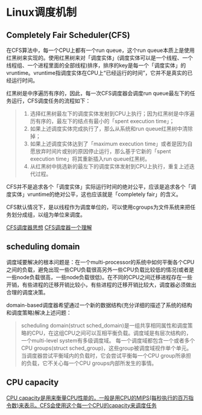 # Linux调度机制

## Completely Fair Scheduler(CFS)

在CFS算法中，每一个CPU上都有一个run queue，这个run queue本质上是使用红黑树来实现的。使用红黑树来对「调度实体」(调度实体可以是一个线程、一个线程组、一个进程里面的全部线程)排序，排序的key是每一个「调度实体」的vruntime。vruntime指调度实体在CPU上“已经运行的时间”，它并不是真实的已经运行时间。

红黑树是中序遍历有序的，因此，每一次CFS调度器会调度run queue最左下的任务运行，CFS调度任务的流程如下：
>
> 1. 选择红黑树最左下的调度实体发射到CPU上执行；因为红黑树是中序遍历有序的，最左下的结点有最小的「spent execution time」；
> 2. 如果上述调度实体完成执行了，那么从系统和run queue红黑树中清除掉；
> 3. 如果上述调度实体达到了「maximum execution time」或者是因为自愿放弃时间片或别的原因停止运行，那么基于它新的「spent execution time」将其重新插入run queue红黑树。
> 4. 从红黑树中挑选新的最左下的调度实体发射到CPU上执行，重复上述迭代过程。

CFS并不是追求各个「调度实体」实际运行时间的绝对公平，应该是追求各个「调度实体」vruntime的绝对公平，这也应该就是「completely fair」的含义。

CFS默认情况下，是以线程作为调度单位的，可以使用cgroups为文件系统来把任务划分成组，以组为单位来调度。

[CFS调度器思想](https://www.kernel.org/doc/html/latest/scheduler/sched-design-CFS.html)
[CFS调度器一个理解](https://www.cnblogs.com/tianguiyu/articles/6091378.html)

## scheduling domain

调度域要解决的根本问题是：在一个multi-processor的系统中如何平衡各个CPU之间的负载，避免出现一些CPU负载很高另外一些CPU负载比较低的情况(或者是一些node负载很高，一些node负载很低)。在不同的CPU之间迁移进程存在一些开销，有些进程的迁移开销比较小，有些进程的迁移开销比较大，调度器必须做出合理的调度决策。

domain-based调度器希望通过一个新的数据结构(充分详细的描述了系统的结构和调度策略)解决上述问题：
> scheduling domain(struct sched_domain)是一组共享相同属性和调度策略的CPU，在这组CPU之间可以互相平衡负载。调度域是有层次结构的，一个multi-level system有多级调度域。
> 每一个调度域都包含一个或者多个CPU groups(struct sched_group)，这些group被调度域视作单个单元。当调度器尝试平衡域内的负载时，它会尝试平衡每一个CPU group所承担的负载，它不关心每一个CPU groups内部所发生的事情。

## CPU capacity

[CPU capacity是用来衡量CPU性能的，一般是用CPU的MIPS(每秒执行的百万指令数)来表示。CFS会使用这个每一个CPU的capacity来调度任务](https://github.com/torvalds/linux/blob/9269d27e519ae9a89be8d288f59d1ec573b0c686/Documentation/scheduler/sched-capacity.rst#52-rt)
